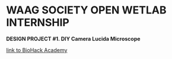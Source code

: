 <!-- code for box:
---
layout: post
title: Hello World
---
-->
# WAAG SOCIETY OPEN WETLAB INTERNSHIP

<!--## Subtitle-->

<!--my Github Jekyll page-->

**DESIGN PROJECT #1. DIY Camera Lucida Microscope**

[link to BioHack Academy](http://biohackacademy.github.io/)

